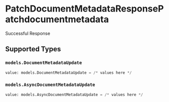# PatchDocumentMetadataResponsePatchdocumentmetadata

Successful Response


## Supported Types

### `models.DocumentMetadataUpdate`

```python
value: models.DocumentMetadataUpdate = /* values here */
```

### `models.AsyncDocumentMetadataUpdate`

```python
value: models.AsyncDocumentMetadataUpdate = /* values here */
```

